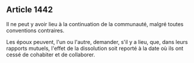 Article 1442
----
Il ne peut y avoir lieu à la continuation de la communauté, malgré toutes
conventions contraires.

Les époux peuvent, l'un ou l'autre, demander, s'il y a lieu, que, dans leurs
rapports mutuels, l'effet de la dissolution soit reporté à la date où ils ont
cessé de cohabiter et de collaborer.
